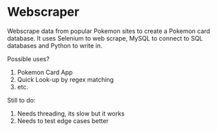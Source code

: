 # Webscraper
Webscrape data from popular Pokemon sites to create a Pokemon card database.  It uses Selenium to web scrape, MySQL to connect to SQL databases and Python to write in.

Possible uses?

1) Pokemon Card App
2) Quick Look-up by regex matching
3) etc.

Still to do:
1) Needs threading, its slow but it works
2) Needs to test edge cases better

